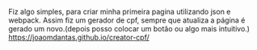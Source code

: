 Fiz algo simples, para criar minha primeira pagina utilizando json e webpack. Assim fiz um  gerador de cpf, sempre que atualiza a página é gerado um novo.(depois posso colocar um botão ou algo mais intuitivo.) https://joaomdantas.github.io/creator-cpf/

